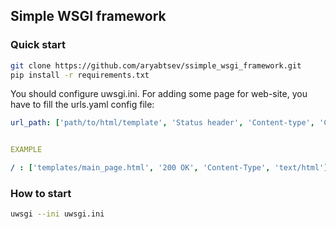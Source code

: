 ## Simple WSGI framework

### Quick start
````bash
git clone https://github.com/aryabtsev/ssimple_wsgi_framework.git
pip install -r requirements.txt
````

You should configure uwsgi.ini.
For adding some page for web-site, you have to fill the urls.yaml config file:

````yaml
url_path: ['path/to/html/template', 'Status header', 'Content-type', 'Content-type']


EXAMPLE

/ : ['templates/main_page.html', '200 OK', 'Content-Type', 'text/html']
````
### How to start
````bash
uwsgi --ini uwsgi.ini
````